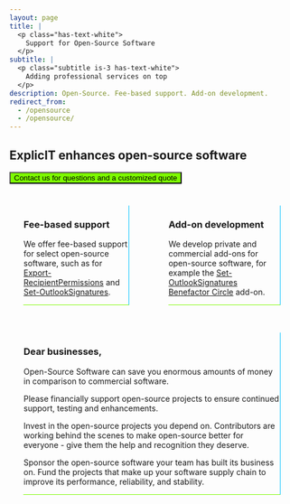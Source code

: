 ```yaml
---
layout: page
title: |
  <p class="has-text-white">
    Support for Open-Source Software
  </p>
subtitle: |
  <p class="subtitle is-3 has-text-white">
    Adding professional services on top
  </p>
description: Open-Source. Fee-based support. Add-on development.
redirect_from:
  - /opensource
  - /opensource/
---
```

## ExplicIT enhances open-source software
<a href="/contact"><button class="button is-link is-normal is-hover has-text-black has-text-weight-bold" style="background-color: lawngreen">Contact us for questions and a customized quote</button></a>

<div class="columns">
  <div class="column">
    <div class="box" style="margin: 1.5rem; border-radius: 0; border-style: solid; border-width:thin; border-color:transparent deepskyblue lawngreen transparent;">
      <div class="content">
        <h3>Fee-based support</h3>
        <p>We offer fee-based support for select open-source software, such as for <a href="/open-source/export-recipientpermissions">Export-RecipientPermissions</a> and <a href="/open-source/set-outlooksignatures">Set-OutlookSignatures</a>.</p>
      </div>
    </div>
  </div>
  <div class="column">
    <div class="box" style="margin: 1.5rem; border-radius: 0; border-style: solid; border-width:thin; border-color:transparent deepskyblue lawngreen transparent;">
      <div class="content">
        <h3>Add-on development</h3>
        <p>We develop private and commercial add-ons for open-source software, for example the <a href="/open-source/set-outlooksignatures">Set-OutlookSignatures Benefactor Circle</a> add-on.</p>
      </div>
    </div>
  </div>
</div>
<div class="box" style="margin: 1.5rem; border-radius: 0; border-style: solid; border-width:thin; border-color:transparent deepskyblue lawngreen transparent;">
  <div class="content">
    <h3>Dear businesses,</h3>
    <p>Open-Source Software can save you enormous amounts of money in comparison to commercial software.</p>
    <p>Please financially support open-source projects to ensure continued support, testing and enhancements.</p>
    <p>Invest in the open-source projects you depend on. Contributors are working behind the scenes to make open-source better for everyone - give them the help and recognition they deserve.</p>
    <p>Sponsor the open-source software your team has built its business on. Fund the projects that make up your software supply chain to improve its performance, reliability, and stability.</p>
  </div>
</div>
